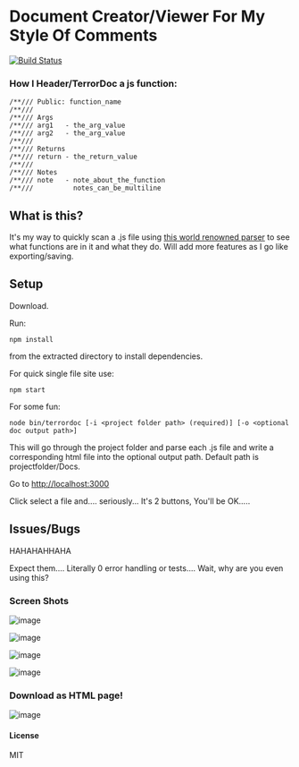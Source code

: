 # Document Creator/Viewer For My Style Of Comments

[![Build Status](https://secure.travis-ci.org/TerrordactylDesigns/TerrorDoc.png)](http://travis-ci.org/TerrordactylDesigns/TerrorDoc)

### How I Header/TerrorDoc a js function:

    /**/// Public: function_name
    /**///
    /**/// Args
    /**/// arg1   - the_arg_value
    /**/// arg2   - the_arg_value
    /**///
    /**/// Returns
    /**/// return - the_return_value
    /**///
    /**/// Notes
    /**/// note   - note_about_the_function
    /**///          notes_can_be_multiline

## What is this?

It's my way to quickly scan a .js file using [this world renowned parser](https://github.com/TerrordactylDesigns/TerrorParser) to see what functions are in it and what they do. Will add more features as I go like exporting/saving.

## Setup

Download.

Run:

    npm install

from the extracted directory to install dependencies.

For quick single file site use:

    npm start

For some fun:

    node bin/terrordoc [-i <project folder path> (required)] [-o <optional doc output path>]

This will go through the project folder and parse each .js file and write a corresponding html file into the optional output path. Default path is projectfolder/Docs.

Go to [http://localhost:3000](http://localhost:3000)

Click select a file and.... seriously... It's 2 buttons, You'll be OK.....

## Issues/Bugs

HAHAHAHHAHA

Expect them.... Literally 0 error handling or tests.... Wait, why are you even using this?

### Screen Shots

![image](https://dl.dropbox.com/u/51430720/Screen%20Shot%202012-12-24%20at%206.20.44%20PM.png)

![image](https://dl.dropbox.com/u/51430720/Screen%20Shot%202012-12-24%20at%206.21.08%20PM.png)

![image](https://dl.dropbox.com/u/51430720/Screen%20Shot%202012-12-24%20at%206.21.14%20PM.png)

![image](https://dl.dropbox.com/u/51430720/Screen%20Shot%202012-12-24%20at%206.21.21%20PM.png)

### Download as HTML page!
![image](https://dl.dropbox.com/u/51430720/Screen%20Shot%202012-12-24%20at%206.21.45%20PM.png)

#### License

MIT